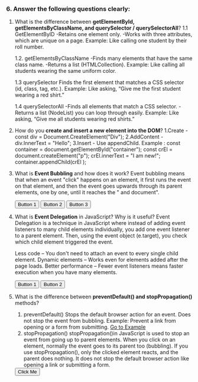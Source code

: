 ### 6. Answer the following questions clearly:

1. What is the difference between **getElementById, getElementsByClassName, and querySelector / querySelectorAll**?
   1.1 GetElementByID
   -Retains one element only.
   -Works with three attributes, which are unique on a page.
   Example: Like calling one student by their roll number.

   1.2. getElementsByClassName
   -Finds many elements that have the same class name.
   -Returns a list (HTMLCollection).
   Example: Like calling all students wearing the same uniform color.

   1.3 querySelector
   Finds the first element that matches a CSS selector (id, class, tag, etc.).
   Example: Like asking, “Give me the first student wearing a red shirt.”

   1.4 querySelectorAll
   -Finds all elements that match a CSS selector.
   -Returns a list (NodeList) you can loop through easily.
   Example: Like asking, “Give me all students wearing red shirts.”

2. How do you **create and insert a new element into the DOM**?
   1.Create - const div = Document.CreateElement("Div");
   2.AddContent - div.InnerText = "Hello";
   3.Insert - Use appendChild.
   Example :
   const container = document.getElementById("container");
   const crEl = document.createElement("p");
   crEl.innerText = "I am new!";
   container.appendChild(crEl );

3. What is **Event Bubbling** and how does it work?
   Event bubbling means that when an event "click" happens on an element, it first runs the event on that element, and then the event goes upwards through its parent elements, one by one, until it reaches the "<body> and document".
   <div id="container">
   <button class="btn">Button 1</button>
   <button class="btn">Button 2</button>
   <button class="btn">Button 3</button>
   </div>

   <script>
   const buttons = document.querySelectorAll(".btn");
   for (const button of buttons) {
   button.addEventListener("click", function () {
     console.log(`${button.innerText} clicked`);
   });
   }
   
   document.getElementById("container").addEventListener("click", function () {
   console.log("Container clicked");
   });
   </script>

4. What is **Event Delegation** in JavaScript? Why is it useful?
   Event Delegation is a technique in JavaScript where instead of adding event listeners to many child elements individually, you add one event listener to a parent element. Then, using the event object (e.target), you check which child element triggered the event.

   Less code – You don't need to attach an event to every single child element.
   Dynamic elements – Works even for elements added after the page loads.
   Better performance – Fewer event listeners means faster execution when you have many elements.

    <div id="container">
    <button class="btn">Button 1</button>
    <button class="btn">Button 2</button>
    </div>

    <script>
    const container = document.getElementById("container");
   
    container.addEventListener("click", function (e) {
    if (e.target.classList.contains("btn")) {
      console.log(`${e.target.innerText} clicked`);
    }
    });
    </script>

5. What is the difference between **preventDefault() and stopPropagation()** methods?

   1. preventDefault()
   Stops the default browser action for an event.
   Does not stop the event from bubbling.
   Example: Prevent a link from opening or a form from submitting.
   <a href="https://example.com" id="link">Go to Example</a>
   <script>
   document.getElementById("link").addEventListener("click", function(e) { 
   e.preventDefault(); 
   console.log("Link click prevented!");
   });
   </script>

   2. stopPropagation()
   stopPropagation()in JavaScript is used to stop an event from going up to parent elements. When you click on an element, normally the event goes to its parent too (bubbling). If you use stopPropagation(), only the clicked element reacts, and the parent does nothing. It does not stop the default browser action like opening a link or submitting a form.
   <div id="parent"> 
   <button id="child">Click Me</button>
   </div>

   <script>
   document.getElementById("parent").addEventListener("click", function(e) { 
   console.log("Parent clicked");
   });
   
   document.getElementById("child").addEventListener("click", function(e) { 
   e.stopPropagation(); 
   console.log("Child clicked");
   });
   </script>
